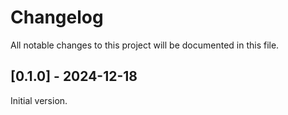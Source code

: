 # Changelog

All notable changes to this project will be documented in this file.

## [0.1.0] - 2024-12-18
Initial version.
